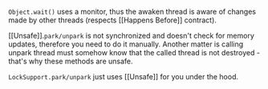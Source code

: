 `Object.wait()` uses a monitor, thus the awaken thread is aware of changes made by other threads (respects [[Happens Before]] contract).

[[Unsafe]].`park/unpark` is not synchronized and doesn't check for memory updates, therefore you need to do it manually. Another matter is calling unpark thread must somehow know that the called thread is not destroyed - that's why these methods are unsafe.

`LockSupport.park/unpark` just uses [[Unsafe]] for you under the hood.